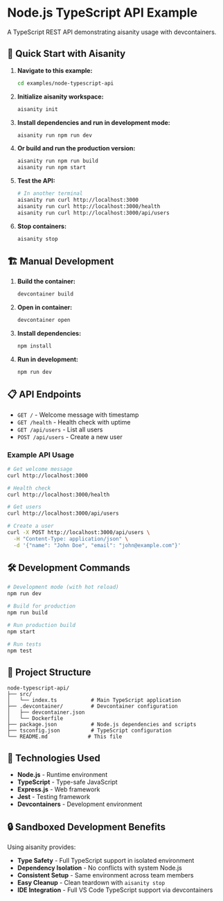 # Node.js TypeScript API Example

A TypeScript REST API demonstrating aisanity usage with devcontainers.

## 🚀 Quick Start with Aisanity

1. **Navigate to this example:**
   ```bash
   cd examples/node-typescript-api
   ```

2. **Initialize aisanity workspace:**
   ```bash
   aisanity init
   ```

3. **Install dependencies and run in development mode:**
   ```bash
   aisanity run npm run dev
   ```

4. **Or build and run the production version:**
   ```bash
   aisanity run npm run build
   aisanity run npm start
   ```

5. **Test the API:**
   ```bash
   # In another terminal
   aisanity run curl http://localhost:3000
   aisanity run curl http://localhost:3000/health
   aisanity run curl http://localhost:3000/api/users
   ```

6. **Stop containers:**
   ```bash
   aisanity stop
   ```

## 🏗️ Manual Development

1. **Build the container:**
   ```bash
   devcontainer build
   ```

2. **Open in container:**
   ```bash
   devcontainer open
   ```

3. **Install dependencies:**
   ```bash
   npm install
   ```

4. **Run in development:**
   ```bash
   npm run dev
   ```

## 📋 API Endpoints

- `GET /` - Welcome message with timestamp
- `GET /health` - Health check with uptime
- `GET /api/users` - List all users
- `POST /api/users` - Create a new user

### Example API Usage

```bash
# Get welcome message
curl http://localhost:3000

# Health check
curl http://localhost:3000/health

# Get users
curl http://localhost:3000/api/users

# Create a user
curl -X POST http://localhost:3000/api/users \
  -H "Content-Type: application/json" \
  -d '{"name": "John Doe", "email": "john@example.com"}'
```

## 🛠️ Development Commands

```bash
# Development mode (with hot reload)
npm run dev

# Build for production
npm run build

# Run production build
npm start

# Run tests
npm test
```

## 📁 Project Structure

```
node-typescript-api/
├── src/
│   └── index.ts           # Main TypeScript application
├── .devcontainer/         # Devcontainer configuration
│   ├── devcontainer.json
│   └── Dockerfile
├── package.json           # Node.js dependencies and scripts
├── tsconfig.json          # TypeScript configuration
└── README.md             # This file
```

## 🔧 Technologies Used

- **Node.js** - Runtime environment
- **TypeScript** - Type-safe JavaScript
- **Express.js** - Web framework
- **Jest** - Testing framework
- **Devcontainers** - Development environment

## 🔒 Sandboxed Development Benefits

Using aisanity provides:
- **Type Safety** - Full TypeScript support in isolated environment
- **Dependency Isolation** - No conflicts with system Node.js
- **Consistent Setup** - Same environment across team members
- **Easy Cleanup** - Clean teardown with `aisanity stop`
- **IDE Integration** - Full VS Code TypeScript support via devcontainers